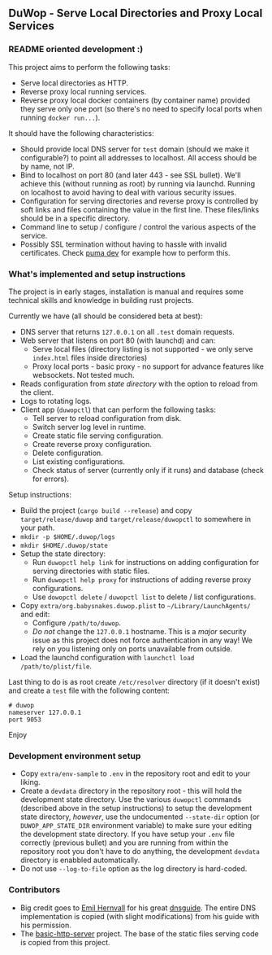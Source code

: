 ## DuWop - Serve Local Directories and Proxy Local Services

### README oriented development :)

This project aims to perform the following tasks:

* Serve local directories as HTTP.
* Reverse proxy local running services.
* Reverse proxy local docker containers (by container name) provided they serve
  only one port (so there's no need to specify local ports when running `docker run...`).

It should have the following characteristics:

* Should provide local DNS server for `test` domain (should we make it
  configurable?) to point all addresses to localhost. All access should be by
  name, not IP.
* Bind to localhost on port 80 (and later 443 - see SSL bullet). We'll achieve
  this (without running as root) by running via launchd. Running on localhost to
  avoid having to deal with various security issues.
* Configuration for serving directories and reverse proxy is controlled by soft
  links and files containing the value in the first line. These files/links
  should be in a specific directory.
* Command line to setup / configure / control the various aspects of the
  service.
* Possibly SSL termination without having to hassle with invalid certificates.
  Check [puma dev][pd] for example how to perform this.

### What's implemented and setup instructions

The project is in early stages, installation is manual and requires some
technical skills and knowledge in building rust projects.

Currently we have (all should be considered beta at best):

* DNS server that returns `127.0.0.1` on all `.test` domain requests.
* Web server that listens on port 80 (with launchd) and can:
    * Serve local files (directory listing is not supported - we only serve
      `index.html` files inside directories)
    * Proxy local ports - basic proxy - no support for advance features like
      websockets. Not tested much.
* Reads configuration from _state directory_ with the option to reload from the
  client.
* Logs to rotating logs.
* Client app (`duwopctl`) that can perform the following tasks:
    * Tell server to reload configuration from disk.
    * Switch server log level in runtime.
    * Create static file serving configuration.
    * Create reverse proxy configuration.
    * Delete configuration.
    * List existing configurations.
    * Check status of server (currently only if it runs) and database (check for errors).

Setup instructions:

* Build the project (`cargo build --release`) and copy `target/release/duwop`
  and `target/release/duwopctl` to somewhere in your path.
* `mkdir -p $HOME/.duwop/logs`
* `mkdir $HOME/.duwop/state`
* Setup the state directory:
    * Run `duwopctl help link` for instructions on adding configuration for
      serving directories with static files.
    * Run `duwopctl help proxy` for instructions of adding reverse proxy
      configurations.
    * Use `dowopctl delete` / `duwopctl list` to delete / list configurations.
* Copy `extra/org.babysnakes.duwop.plist` to `~/Library/LaunchAgents/` and edit:
    * Configure `/path/to/duwop`.
    * *Do not* change the `127.0.0.1` hostname. This is a _major_ security issue
      as this project does not force authentication in any way! We rely on you
      listening only on ports unavailable from outside.
* Load the launchd configuration with `launchctl load /path/to/plist/file`.

Last thing to do is as root create `/etc/resolver` directory (if it doesn't
exist) and create a `test` file with the following content:

```
# duwop
nameserver 127.0.0.1
port 9053
```

Enjoy

### Development environment setup

* Copy `extra/env-sample` to `.env` in the repository root and edit to your
  liking.
* Create a `devdata` directory in the repository root - this will hold the
  development state directory. Use the various `duwopctl` commands (described
  above in the setup instructions) to setup the development state directory,
  _however_, use the undocumented `--state-dir` option (or `DUWOP_APP_STATE_DIR`
  environment variable) to make sure your editing the development state
  directory. If you have setup your `.env` file correctly (previous bullet) and
  you are running from within the repository root you don't have to do anything,
  the development `devdata` directory is enabbled automatically.
* Do not use `--log-to-file` option as the log directory is hard-coded.

### Contributors

* Big credit goes to [Emil Hernvall][emil] for his great [dnsguide][]. The
  entire DNS implementation is copied (with slight modifications) from his guide
  with his permission.
* The [basic-http-server][bhttp] project. The base of the static files serving
  code is copied from this project.


[pd]: https://github.com/puma/puma-dev
[emil]: https://github.com/EmilHernvall
[dnsguide]: https://github.com/EmilHernvall/dnsguide
[bhttp]: https://github.com/brson/basic-http-server
